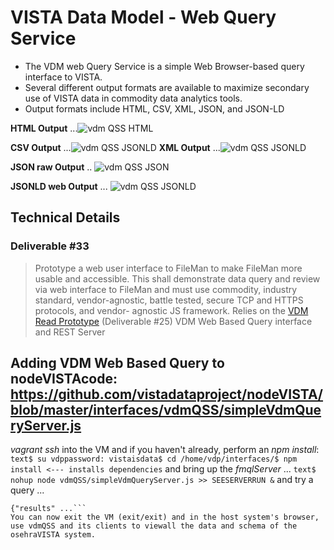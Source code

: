 # VISTA Data Model - Web Query Service

* The VDM web Query Service is a simple Web Browser-based query interface to VISTA. 
* Several different output formats are available to maximize secondary use of VISTA data in commodity data analytics tools.
* Output formats include HTML, CSV, XML, JSON, and JSON-LD


__HTML Output__ ...![vdm QSS HTML](https://github.com/vistadataproject/documents/blob/master/OtherDeliverablesYr1/vdmQSS/screenshots/vdmQSShtml.png)

__CSV Output__ ...![vdm QSS JSONLD](https://github.com/vistadataproject/documents/blob/master/OtherDeliverablesYr1/vdmQSS/screenshots/vdmQSScsv.png)
__XML Output__ ...![vdm QSS JSONLD](https://github.com/vistadataproject/documents/blob/master/OtherDeliverablesYr1/vdmQSS/screenshots/vdmQSSxml.png)

__JSON raw Output__ ..
![vdm QSS JSON](https://github.com/vistadataproject/documents/blob/master/OtherDeliverablesYr1/vdmQSS/screenshots/vdmQSSjson.png
)

__JSONLD web Output__ ...
![vdm QSS JSONLD](https://github.com/vistadataproject/documents/blob/master/OtherDeliverablesYr1/vdmQSS/screenshots/vdmQSSjsonld.png)



## Technical Details

### Deliverable #33
> Prototype a web user interface to FileMan to make FileMan more usable and accessible. This shall demonstrate data query and review via web interface to FileMan and must use commodity, industry standard, vendor-agnostic, battle tested, secure TCP and HTTPS protocols, and vendor- agnostic JS framework.
Relies on the [VDM Read Prototype](https://github.com/vistadataproject/VDM/tree/master/prototypes/vdmRead) (Deliverable #25)
VDM Web Based Query interface and REST Server
## Adding VDM Web Based Query to nodeVISTAcode: https://github.com/vistadataproject/nodeVISTA/blob/master/interfaces/vdmQSS/simpleVdmQueryServer.js
_vagrant ssh_ into the VM and if you haven't already, perform an _npm install_: 
```text$ su vdppassword: vistaisdata$ cd /home/vdp/interfaces/$ npm install <--- installs dependencies```
and bring up the _fmqlServer_ ...
```text$ nohup node vdmQSS/simpleVdmQueryServer.js >> SEESERVERRUN &```
and try a query ...
```text$ curl https://localhost:9000/vdmService?query=DESCRIBE%20120_82-1
{"results" ...```
You can now exit the VM (exit/exit) and in the host system's browser, use vdmQSS and its clients to viewall the data and schema of the osehraVISTA system. 



